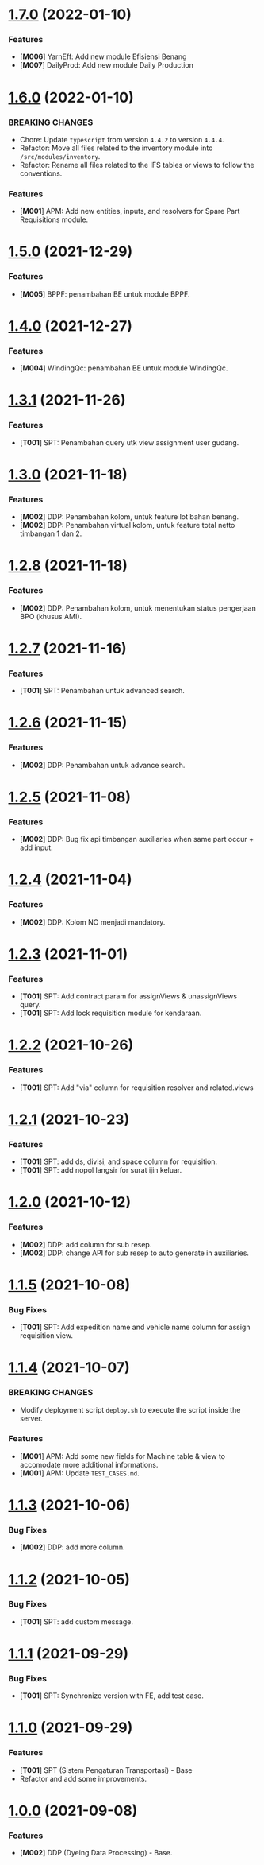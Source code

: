 <a name="1.7.0"></a>
# [1.7.0](https://gitlab.com/atjdev/ezio-api/-/merge_requests/76) (2022-01-10)

### Features
* [**M006**] YarnEff: Add new module Efisiensi Benang
* [**M007**] DailyProd: Add new module Daily Production

<a name="1.6.0"></a>
# [1.6.0](https://gitlab.com/atjdev/ezio-api/-/merge_requests/74) (2022-01-10)

### BREAKING CHANGES
* Chore: Update `typescript` from version `4.4.2` to version `4.4.4`.
* Refactor: Move all files related to the inventory module into `/src/modules/inventory`.
* Refactor: Rename all files related to the IFS tables or views to follow the conventions.

### Features
* [**M001**] APM: Add new entities, inputs, and resolvers for Spare Part Requisitions module.

<a name="1.5.0"></a>
# [1.5.0](https://gitlab.com/atjdev/ezio-api/-/merge_requests/70) (2021-12-29)

### Features
* [**M005**] BPPF: penambahan BE untuk module BPPF.

<a name="1.4.0"></a>
# [1.4.0](https://gitlab.com/atjdev/ezio-api/-/merge_requests/68) (2021-12-27)

### Features
* [**M004**] WindingQc: penambahan BE untuk module WindingQc.

<a name="1.3.1"></a>
# [1.3.1](https://gitlab.com/atjdev/ezio-api/-/merge_requests/65) (2021-11-26)

### Features
* [**T001**] SPT: Penambahan query utk view assignment user gudang.

<a name="1.3.0"></a>
# [1.3.0](https://gitlab.com/atjdev/ezio-api/-/merge_requests/63) (2021-11-18)

### Features
* [**M002**] DDP: Penambahan kolom, untuk feature lot bahan benang.
* [**M002**] DDP: Penambahan virtual kolom, untuk feature total netto timbangan 1 dan 2.

<a name="1.2.8"></a>
# [1.2.8](https://gitlab.com/atjdev/ezio-api/-/merge_requests/61) (2021-11-18)

### Features
* [**M002**] DDP: Penambahan kolom, untuk menentukan status pengerjaan BPO (khusus AMI).

<a name="1.2.7"></a>
# [1.2.7](https://gitlab.com/atjdev/ezio-api/-/merge_requests/59) (2021-11-16)

### Features
* [**T001**] SPT: Penambahan untuk advanced search.

<a name="1.2.6"></a>
# [1.2.6](https://gitlab.com/atjdev/ezio-api/-/merge_requests/57) (2021-11-15)

### Features
* [**M002**] DDP: Penambahan untuk advance search.

<a name="1.2.5"></a>
# [1.2.5](https://gitlab.com/atjdev/ezio-api/-/merge_requests/55) (2021-11-08)

### Features
* [**M002**] DDP: Bug fix api timbangan auxiliaries when same part occur + add input.

<a name="1.2.4"></a>
# [1.2.4](https://gitlab.com/atjdev/ezio-api/-/merge_requests/53) (2021-11-04)

### Features
* [**M002**] DDP: Kolom NO menjadi mandatory.

<a name="1.2.3"></a>
# [1.2.3](https://gitlab.com/atjdev/ezio-api/-/merge_requests/51) (2021-11-01)

### Features
* [**T001**] SPT: Add contract param for assignViews & unassignViews query.
* [**T001**] SPT: Add lock requisition module for kendaraan.

<a name="1.2.2"></a>
# [1.2.2](https://gitlab.com/atjdev/ezio-api/-/merge_requests/49) (2021-10-26)

### Features
* [**T001**] SPT: Add "via" column for requisition resolver and related.views

<a name="1.2.1"></a>
# [1.2.1](https://gitlab.com/atjdev/ezio-api/-/merge_requests/47) (2021-10-23)

### Features
* [**T001**] SPT: add ds, divisi, and space column for requisition.
* [**T001**] SPT: add nopol langsir for surat ijin keluar.

<a name="1.2.0"></a>
# [1.2.0](https://gitlab.com/atjdev/ezio-api/-/merge_requests/45) (2021-10-12)

### Features
* [**M002**] DDP: add column for sub resep.
* [**M002**] DDP: change API for sub resep to auto generate in auxiliaries.

<a name="1.1.5"></a>
# [1.1.5](https://gitlab.com/atjdev/ezio-api/-/merge_requests/43) (2021-10-08)

### Bug Fixes
* [**T001**] SPT: Add expedition name and vehicle name column for assign requisition view.

<a name="1.1.4"></a>

# [1.1.4](https://gitlab.com/atjdev/ezio-api/-/merge_requests/41) (2021-10-07)

### BREAKING CHANGES
* Modify deployment script `deploy.sh` to execute the script inside the server.

### Features
* [**M001**] APM: Add some new fields for Machine table & view to accomodate more additional informations.
* [**M001**] APM: Update `TEST_CASES.md`.

<a name="1.1.3"></a>
# [1.1.3](https://gitlab.com/atjdev/ezio-api/-/merge_requests/39) (2021-10-06)

### Bug Fixes
* [**M002**] DDP: add more column.

<a name="1.1.2"></a>
# [1.1.2](https://gitlab.com/atjdev/ezio-api/-/merge_requests/37) (2021-10-05)

### Bug Fixes
* [**T001**] SPT: add custom message.

<a name="1.1.1"></a>
# [1.1.1](https://gitlab.com/atjdev/ezio-web/-/merge_requests/16) (2021-09-29)

### Bug Fixes
* [**T001**] SPT: Synchronize version with FE, add test case.

<a name="1.1.0"></a>
# [1.1.0](https://gitlab.com/atjdev/ezio-api/-/merge_requests/31) (2021-09-29)

### Features
* [**T001**] SPT (Sistem Pengaturan Transportasi) - Base
* Refactor and add some improvements.

<a name="1.0.0"></a>
# [1.0.0](https://gitlab.com/atjdev/ezio-api/-/merge_requests/24) (2021-09-08)

### Features
* [**M002**] DDP (Dyeing Data Processing) - Base.
